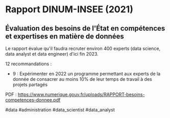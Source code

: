# Rapport DINUM-INSEE (2021)
## Évaluation des besoins de l'État en compétences et expertises en matière de données

Le rapport évalue qu'il faudra recruter environ 400 experts (data science, data analyst et data engineer) d'ici fin 2023.

12 recommandations :
- 9 : Expérimenter en 2022 un programme permettant aux experts de la donnée de consacrer au moins 10% de leur temps de travail à des projets partagés

PDF : https://www.numerique.gouv.fr/uploads/RAPPORT-besoins-competences-donnee.pdf

#data #administration #data_scientist #data_analyst
